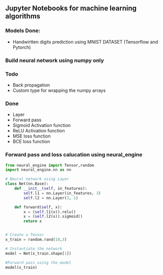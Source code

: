 ## Jupyter Notebooks for machine learning algorithms
### Models Done:
- Handwirtten digits prediction using MNIST DATASET (Tensorflow and Pytorch)


### Build neural network using numpy only
### Todo
- Back propagation
- Custom type for wrapping the numpy arrays

### Done
- Layer
- Forward pass
- Sigmoid Activation function
- ReLU Activation function
- MSE loss function
- BCE loss function



### Forward pass and loss calucation using neural_engine
``` python
from neural_engine import Tensor,random
import neural_engine.nn as nn

# Neural network using Layer
class Net(nn.Base):
    def __init__(self, in_features):
        self.l1 = nn.Layer(in_features, 3)
        self.l2 = nn.Layer(3, 1)

    def forward(self, x):
        x = (self.l1(x)).relu()
        x = (self.l2(x)).sigmoid()
        return x


# Create a Tensor
x_train = random.rand(10,3)

# Instantiate the network    
model = Net(x_train.shape[1])

#Forward pass using the model
model(x_train)
```